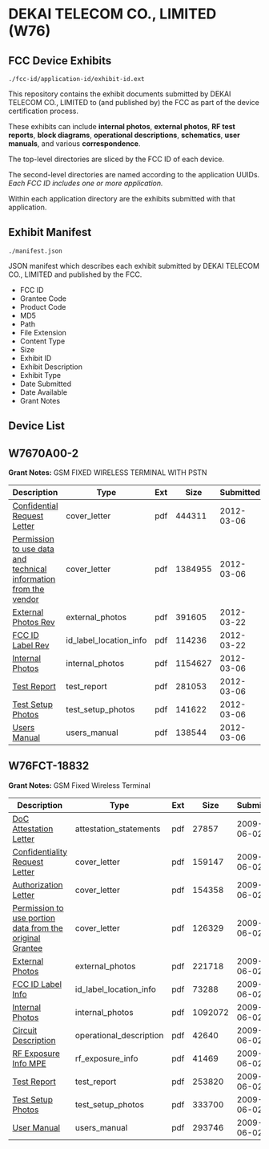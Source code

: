 # DEKAI TELECOM CO., LIMITED (W76)
## FCC Device Exhibits

```
./fcc-id/application-id/exhibit-id.ext
```

This repository contains the exhibit documents submitted by DEKAI TELECOM CO., LIMITED to (and published by) the FCC as part of the device certification process.

These exhibits can include **internal photos**, **external photos**, **RF test reports**, **block diagrams**, **operational descriptions**, **schematics**, **user manuals**, and various **correspondence**.

The top-level directories are sliced by the FCC ID of each device.

The second-level directories are named according to the application UUIDs. *Each FCC ID includes one or more application.*

Within each application directory are the exhibits submitted with that application. 

## Exhibit Manifest

```
./manifest.json
```

JSON manifest which describes each exhibit submitted by DEKAI TELECOM CO., LIMITED and published by the FCC.

- FCC ID
- Grantee Code
- Product Code
- MD5
- Path
- File Extension
- Content Type
- Size
- Exhibit ID
- Exhibit Description
- Exhibit Type
- Date Submitted
- Date Available
- Grant Notes

## Device List
## W7670A00-2
**Grant Notes:** GSM FIXED WIRELESS TERMINAL WITH PSTN

| Description | Type | Ext | Size | Submitted | Available |
| ----------- | ---- | --- | ---- | --------- | --------- |
| [Confidential Request Letter](W7670A00-2/7e4282aa73a2f0f92eff5bb03b5bdf1c/1649838.pdf) | cover_letter | pdf | 444311 | 2012-03-06 | 2012-03-06 |
| [Permission to use data and technical information from the vendor](W7670A00-2/7e4282aa73a2f0f92eff5bb03b5bdf1c/1649839.pdf) | cover_letter | pdf | 1384955 | 2012-03-06 | 2012-03-06 |
| [External Photos Rev](W7670A00-2/7e4282aa73a2f0f92eff5bb03b5bdf1c/1661238.pdf) | external_photos | pdf | 391605 | 2012-03-22 | 2012-03-06 |
| [FCC ID Label Rev](W7670A00-2/7e4282aa73a2f0f92eff5bb03b5bdf1c/1661239.pdf) | id_label_location_info | pdf | 114236 | 2012-03-22 | 2012-03-06 |
| [Internal Photos](W7670A00-2/7e4282aa73a2f0f92eff5bb03b5bdf1c/1649842.pdf) | internal_photos | pdf | 1154627 | 2012-03-06 | 2012-03-06 |
| [Test Report](W7670A00-2/7e4282aa73a2f0f92eff5bb03b5bdf1c/1649846.pdf) | test_report | pdf | 281053 | 2012-03-06 | 2012-03-06 |
| [Test Setup Photos](W7670A00-2/7e4282aa73a2f0f92eff5bb03b5bdf1c/1649847.pdf) | test_setup_photos | pdf | 141622 | 2012-03-06 | 2012-03-06 |
| [Users Manual](W7670A00-2/7e4282aa73a2f0f92eff5bb03b5bdf1c/1649848.pdf) | users_manual | pdf | 138544 | 2012-03-06 | 2012-03-06 |
## W76FCT-18832
**Grant Notes:** GSM Fixed Wireless Terminal

| Description | Type | Ext | Size | Submitted | Available |
| ----------- | ---- | --- | ---- | --------- | --------- |
| [DoC Attestation Letter](W76FCT-18832/ee8e6a81031c6ae0910c39abcea09938/1118474.pdf) | attestation_statements | pdf | 27857 | 2009-06-02 | 2009-06-02 |
| [Confidentiality Request Letter](W76FCT-18832/ee8e6a81031c6ae0910c39abcea09938/1118471.pdf) | cover_letter | pdf | 159147 | 2009-06-02 | 2009-06-02 |
| [Authorization Letter](W76FCT-18832/ee8e6a81031c6ae0910c39abcea09938/1118472.pdf) | cover_letter | pdf | 154358 | 2009-06-02 | 2009-06-02 |
| [Permission to use portion data from the original Grantee](W76FCT-18832/ee8e6a81031c6ae0910c39abcea09938/1118473.pdf) | cover_letter | pdf | 126329 | 2009-06-02 | 2009-06-02 |
| [External Photos](W76FCT-18832/ee8e6a81031c6ae0910c39abcea09938/1118479.pdf) | external_photos | pdf | 221718 | 2009-06-02 | 2009-06-02 |
| [FCC ID Label Info](W76FCT-18832/ee8e6a81031c6ae0910c39abcea09938/1118480.pdf) | id_label_location_info | pdf | 73288 | 2009-06-02 | 2009-06-02 |
| [Internal Photos](W76FCT-18832/ee8e6a81031c6ae0910c39abcea09938/1118481.pdf) | internal_photos | pdf | 1092072 | 2009-06-02 | 2009-06-02 |
| [Circuit Description](W76FCT-18832/ee8e6a81031c6ae0910c39abcea09938/1118478.pdf) | operational_description | pdf | 42640 | 2009-06-02 | 2009-06-02 |
| [RF Exposure Info MPE](W76FCT-18832/ee8e6a81031c6ae0910c39abcea09938/1118482.pdf) | rf_exposure_info | pdf | 41469 | 2009-06-02 | 2009-06-02 |
| [Test Report](W76FCT-18832/ee8e6a81031c6ae0910c39abcea09938/1118483.pdf) | test_report | pdf | 253820 | 2009-06-02 | 2009-06-02 |
| [Test Setup Photos](W76FCT-18832/ee8e6a81031c6ae0910c39abcea09938/1118486.pdf) | test_setup_photos | pdf | 333700 | 2009-06-02 | 2009-06-02 |
| [User Manual](W76FCT-18832/ee8e6a81031c6ae0910c39abcea09938/1118487.pdf) | users_manual | pdf | 293746 | 2009-06-02 | 2009-06-02 |
